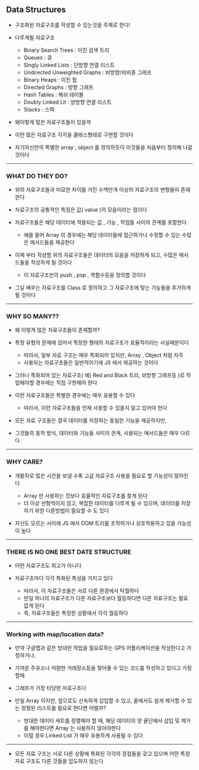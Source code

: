 ## Data Structures

- 구조화된 자료구조를 작성할 수 있는것을 주제로 한다!


- 다루게될 자료구조
  - Binary Search Trees : 이진 검색 트리
  - Queues : 큐
  - Singly Linked Lists : 단방향 연결 리스트
  - Undirected Unweighted Graphs : 비방향/비비중 그래프
  - Binary Heaps : 이진 힙
  - Directed Graphs : 방향 그래프
  - Hash Tables : 해쉬 테이블
  - Doubly Linked Lit : 양방향 연결 리스트
  - Stacks : 스택


- 왜이렇게 많은 자료구조들이 있을까


- 이런 많은 자료구조 각각을 클래스형태로 구현할 것이다


- 자기자신만의 특별한 array , object 를 정의하듯이 이것들을 처음부터 정의해 나갈 것이다

---

### WHAT DO THEY DO?

- 위의 자료구조들과 미묘한 차이를 가진 수백만개 이상의 자료구조의 변형들이 존재한다


- 자료구조의 공통적인 특징은 값( value )의 모음이라는 점이다


- 자료구조들은 해당 데이터에 적용되는 값 , 기능 , 작업들 사이의 관계를 포함한다
  - 예를 들어 Array 의 경우에는 해당 데이터들에 접근하거나 수정할 수 있는 수많은 메서드들을 제공한다


- 이제 부터 작성할 위의 자료구조들은 데이터의 모음을 저장하게 되고, 수많은 메서드들을 작성하게 될 것이다
  - 이 자료구조만의 push , pop , 역함수등을 정의할 것이다

  
- 그날 배우는 자료구조를 Class 로 정의하고 그 자료구조에 맞는 기능들을 추가하게 될 것이다

---

### WHY SO MANY??

- 왜 이렇게 많은 자료구조들이 존재할까?


- 특정 유형의 문제에 있어서 특정한 형태의 자료구조가 효율적이라는 사실때문이다
  - 따라서, 일부 자료 구조는 매우 특화되어 있지만, Array , Object 처럼 자주
  - 사용되는 자료구조들은 일반적이기에 JS 에서 제공하는 것이다


- 그러나 특화되어 있는 자료구조( 예) Red and Black 트리, 비방향 그래프등 )로 작업해야할 경우에는 직접 구현해야 한다


- 이런 자료구조들은 특별한 경우에는 매우 유용할 수 있다
  - 따라서, 이런 자료구조들을 언제 사용할 수 있을지 알고 있어야 한다


- 모든 자료 구조들은 결국 데이터를 저장하는 동일한 기능을 제공하지만, 
- 그것들의 동작 방식, 데이터와 기능들 사이의 관계, 사용되는 메서드들은 매우 다르다

---

### WHY CARE?

- 개발자로 많은 시간을 보낼 수록 고급 자료구조 사용을 필요로 할 가능성이 많아진다
  - Array 만 사용하는 것보다 효율적인 자료구조를 찾게 된다
  - 더 이상 선형적이지 않고, 복잡한 데이터를 다루게 될 수 있으며, 데이터를 저장하기 위한 다른방법이 필요할 수 도 있다


- 자신도 모르는 사이에 JS 에서 DOM 트리를 조작하거나 상호작용하고 있을 가능성이 높다

---

### THERE IS NO ONE BEST DATE STRUCTURE

- 어떤 자료구조도 최고가 아니다


- 자료구조마다 각각 특화된 특성을 가지고 있다
  - 따라서, 이 자료구조들은 서로 다른 환경에서 탁월하다
  - 만일 하나의 자료구조가 다른 자료구조보다 월등하다면 다른 자료구조는 필요 없게 된다
  - 즉, 자료구조들은 특정한 상황에서 각각 월등하다

---

### Working with map/location data?

- 만약 구글맵과 같은 방대한 작업을 필요로하는 GPS 어플리케이션을 작성한다고 가정하거나,
- 가까운 주유소나 저렴한 거래장소등을 찾아줄 수 있는 코드를 작성하고 있다고 가정할때
- 그래프가 가장 타당한 자료구조다


- 만일 Array 이지만, 앞으로도 신속하게 삽입할 수 있고, 끝에서도 쉽게 제거할 수 있는 정렬된 리스트를 필요로 한다면 어떨까?
  - 방대한 데이터 세트를 정렬해야 할 때, 해당 데이터의 양 끝단에서 삽입 및 제거를 해야한다면 Array 는 사용하지 않아야한다
  - 이럴 경우 Linked List 가 매우 유용하게 사용될 수 있다

---
  
- 모든 자료 구조는 서로 다른 상황에 특화된 각각의 장점들을 갖고 있으며 어떤 특정 자료 구조도 다른 것들을 압도하지 않는다
